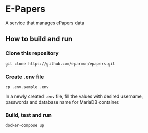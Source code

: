 # E-Papers

A service that manages ePapers data

## How to build and run

### Clone this repository

```shell
git clone https://github.com/eparmon/epapers.git
```

### Create .env file

```shell
cp .env.sample .env
```

In a newly created `.env` file, fill the values with desired username, passwords and database name for MariaDB container.

### Build, test and run

```shell
docker-compose up
```